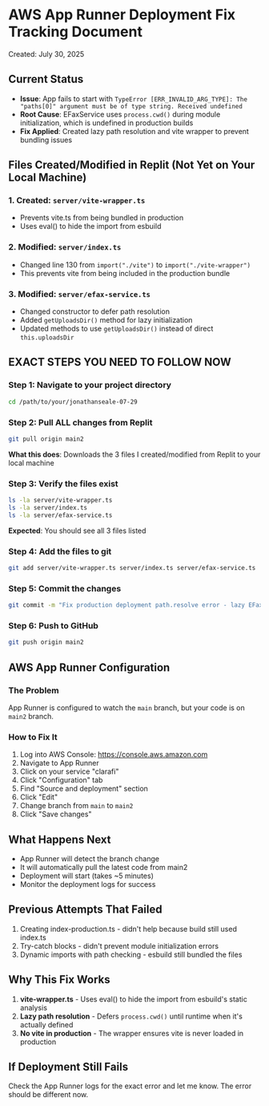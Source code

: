 # AWS App Runner Deployment Fix Tracking Document
Created: July 30, 2025

## Current Status
- **Issue**: App fails to start with `TypeError [ERR_INVALID_ARG_TYPE]: The "paths[0]" argument must be of type string. Received undefined`
- **Root Cause**: EFaxService uses `process.cwd()` during module initialization, which is undefined in production builds
- **Fix Applied**: Created lazy path resolution and vite wrapper to prevent bundling issues

## Files Created/Modified in Replit (Not Yet on Your Local Machine)

### 1. Created: `server/vite-wrapper.ts`
- Prevents vite.ts from being bundled in production
- Uses eval() to hide the import from esbuild

### 2. Modified: `server/index.ts`
- Changed line 130 from `import("./vite")` to `import("./vite-wrapper")`
- This prevents vite from being included in the production bundle

### 3. Modified: `server/efax-service.ts`
- Changed constructor to defer path resolution
- Added `getUploadsDir()` method for lazy initialization
- Updated methods to use `getUploadsDir()` instead of direct `this.uploadsDir`

## EXACT STEPS YOU NEED TO FOLLOW NOW

### Step 1: Navigate to your project directory
```bash
cd /path/to/your/jonathanseale-07-29
```

### Step 2: Pull ALL changes from Replit
```bash
git pull origin main2
```

**What this does**: Downloads the 3 files I created/modified from Replit to your local machine

### Step 3: Verify the files exist
```bash
ls -la server/vite-wrapper.ts
ls -la server/index.ts
ls -la server/efax-service.ts
```

**Expected**: You should see all 3 files listed

### Step 4: Add the files to git
```bash
git add server/vite-wrapper.ts server/index.ts server/efax-service.ts
```

### Step 5: Commit the changes
```bash
git commit -m "Fix production deployment path.resolve error - lazy EFax initialization"
```

### Step 6: Push to GitHub
```bash
git push origin main2
```

## AWS App Runner Configuration

### The Problem
App Runner is configured to watch the `main` branch, but your code is on `main2` branch.

### How to Fix It
1. Log into AWS Console: https://console.aws.amazon.com
2. Navigate to App Runner
3. Click on your service "clarafi"
4. Click "Configuration" tab
5. Find "Source and deployment" section
6. Click "Edit"
7. Change branch from `main` to `main2`
8. Click "Save changes"

## What Happens Next
- App Runner will detect the branch change
- It will automatically pull the latest code from main2
- Deployment will start (takes ~5 minutes)
- Monitor the deployment logs for success

## Previous Attempts That Failed
1. Creating index-production.ts - didn't help because build still used index.ts
2. Try-catch blocks - didn't prevent module initialization errors
3. Dynamic imports with path checking - esbuild still bundled the files

## Why This Fix Works
1. **vite-wrapper.ts** - Uses eval() to hide the import from esbuild's static analysis
2. **Lazy path resolution** - Defers `process.cwd()` until runtime when it's actually defined
3. **No vite in production** - The wrapper ensures vite is never loaded in production

## If Deployment Still Fails
Check the App Runner logs for the exact error and let me know. The error should be different now.